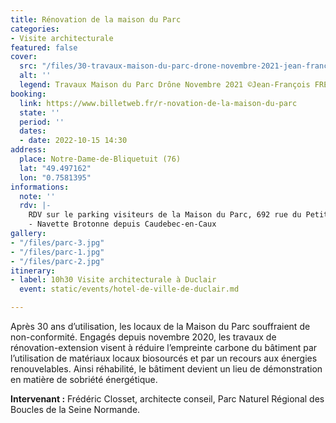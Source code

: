 ```yaml
---
title: Rénovation de la maison du Parc
categories:
- Visite architecturale
featured: false
cover:
  src: "/files/30-travaux-maison-du-parc-drone-novembre-2021-jean-francois-freret.jpg"
  alt: ''
  legend: Travaux Maison du Parc Drône Novembre 2021 ©Jean-François FRERET
booking:
  link: https://www.billetweb.fr/r-novation-de-la-maison-du-parc
  state: ''
  period: ''
  dates:
  - date: 2022-10-15 14:30
address:
  place: Notre-Dame-de-Bliquetuit (76)
  lat: "49.497162"
  lon: "0.7581395"
informations:
  note: ''
  rdv: |-
    RDV sur le parking visiteurs de la Maison du Parc, 692 rue du Petit Pont
    - Navette Brotonne depuis Caudebec-en-Caux
gallery:
- "/files/parc-3.jpg"
- "/files/parc-1.jpg"
- "/files/parc-2.jpg"
itinerary:
- label: 10h30 Visite architecturale à Duclair
  event: static/events/hotel-de-ville-de-duclair.md

---
```

Après 30 ans d’utilisation, les locaux de la Maison du Parc souffraient de non-conformité. Engagés depuis novembre 2020, les travaux de rénovation-extension visent à réduire l’empreinte carbone du bâtiment par l’utilisation de matériaux locaux biosourcés et par un recours aux énergies renouvelables. Ainsi réhabilité, le bâtiment devient un lieu de démonstration en matière de sobriété énergétique.

**Intervenant :** Frédéric Closset, architecte conseil, Parc Naturel Régional des Boucles de la Seine Normande.